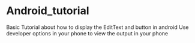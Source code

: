 # Android_tutorial
Basic Tutorial about how to display the EditText and button in android
Use developer options in your phone to view the output in your phone
